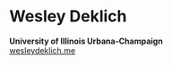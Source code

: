 # Wesley Deklich

**University of Illinois Urbana-Champaign**  
[wesleydeklich.me](https://wesleydeklich.me)
